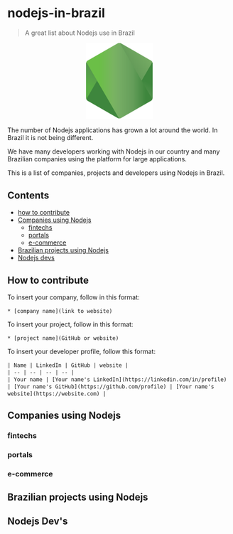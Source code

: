 # nodejs-in-brazil

> A great list about Nodejs use in Brazil

<p align=center>
  <img src="/assets/logo-hexagon.png" alt="Nodejs Logo" title="Nodejs Logo" width="150px">
</p>

The number of Nodejs applications has grown a lot around the world. In Brazil it is not being different.

We have many developers working with Nodejs in our country and many Brazilian companies using the platform for large applications.

This is a list of companies, projects and developers using Nodejs in Brazil.

## Contents

* [how to contribute](#how-to-contribute)
* [Companies using Nodejs](#companies-using-nodejs)
  * [fintechs](#fintechs)
  * [portals](#portals)
  * [e-commerce](#e-commerce)
* [Brazilian projects using Nodejs](#brazilian-projects-using-nodejs)
* [Nodejs devs](#nodejs-devs)

## How to contribute

To insert your company, follow in this format:

```
* [company name](link to website)
```

To insert your project, follow in this format:

```
* [project name](GitHub or website)
```

To insert your developer profile, follow this format:

```
| Name | LinkedIn | GitHub | website |
| -- | -- | -- | -- |
| Your name | [Your name's LinkedIn](https://linkedin.com/in/profile) | [Your name's GitHub](https://github.com/profile) | [Your name's website](https://website.com) |
```

## Companies using Nodejs

### fintechs
### portals
### e-commerce

## Brazilian projects using Nodejs

## Nodejs Dev's
